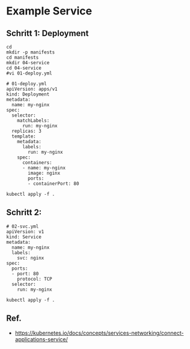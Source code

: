 # Example Service 

## Schritt 1: Deployment 

```
cd
mkdir -p manifests
cd manifests 
mkdir 04-service 
cd 04-service 
#vi 01-deploy.yml 
```

```
# 01-deploy.yml 
apiVersion: apps/v1
kind: Deployment
metadata:
  name: my-nginx
spec:
  selector:
    matchLabels:
      run: my-nginx
  replicas: 3
  template:
    metadata:
      labels:
        run: my-nginx
    spec:
      containers:
      - name: my-nginx
        image: nginx
        ports:
        - containerPort: 80
```

```
kubectl apply -f .
```

## Schritt 2:


```
# 02-svc.yml 
apiVersion: v1
kind: Service
metadata:
  name: my-nginx
  labels:
    svc: nginx
spec:
  ports:
  - port: 80
    protocol: TCP
  selector:
    run: my-nginx
```

```
kubectl apply -f . 
```


## Ref.

  * https://kubernetes.io/docs/concepts/services-networking/connect-applications-service/
